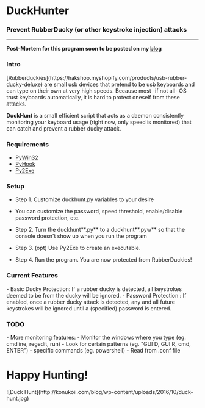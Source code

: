 <h1>DuckHunter</h1>
<h3>Prevent RubberDucky (or other keystroke injection) attacks</h3>
<hr>

**Post-Mortem for this program soon to be posted on my [blog](http://www.konukoii.com/blog)**

<h3>Intro</h3>
[Rubberduckies](https://hakshop.myshopify.com/products/usb-rubber-ducky-deluxe) are small usb devices that pretend to be usb keyboards and can type on their own at very high speeds. Because most -if not all- OS trust keyboards automatically, it is hard to protect oneself from these attacks.

**DuckHunt** is a small efficient script that acts as a daemon consistently monitoring your keyboard usage (right now, only speed is monitored) that can catch and prevent a rubber ducky attack.

<h3>Requirements</h3>
 
- [PyWin32](http://starship.python.net/~skippy/win32/Downloads.html)
- [PyHook](https://sourceforge.net/projects/pyhook/)
- [Py2Exe](http://py2exe.org/)


<h3>Setup</h3>

- Step 1. Customize duckhunt.py variables to your desire
 - You can customize the password, speed threshold, enable/disable password protection, etc.

- Step 2. Turn the duckhunt**.py** to a duckhunt**.pyw** so that the console doesn't show up when you run the program

- Step 3. (opt) Use Py2Exe to create an executable.

- Step 4. Run the program. You are now protected from RubberDuckies!

<h3>Current Features</h3>
- Basic Ducky Protection: If a rubber ducky is detected, all keystrokes deemed to be from the ducky will be ignored.
- Password Protection : If enabled, once a rubber ducky attack is detected, any and all future keystrokes will be ignored until a (specified) password is entered.

<h3>TODO</h3>
- More monitoring features: 
 - Monitor the windows where you type (eg. cmdline, regedit, run)
 - Look for certain patterns (eg. "GUI D, GUI R, cmd, ENTER")
 - specific commands (eg. powershell)
- Read from .conf file
 
 <h1>Happy Hunting!</h1>
![Duck Hunt](http://konukoii.com/blog/wp-content/uploads/2016/10/duck-hunt.jpg)
